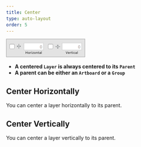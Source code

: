 ```yaml
---
title: Center
type: auto-layout
order: 5
---
```


![](/images/center.png)

- **A centered `Layer` is always centered to its `Parent`** 
- **A parent can be either an `Artboard` or a `Group`**

## Center Horizontally

You can center a layer horizontally to its parent.

## Center Vertically

You can center a layer vertically to its parent.